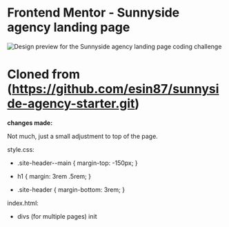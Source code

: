 # Frontend Mentor - Sunnyside agency landing page

![Design preview for the Sunnyside agency landing page coding challenge](./design/desktop-preview.jpg)

# Cloned from (https://github.com/esin87/sunnyside-agency-starter.git)

**changes made:**

Not much, just a small adjustment to top of the page.

style.css:

- .site-header--main { margin-top: -150px; }

- h1 { margin: 3rem .5rem; }

- .site-header { margin-bottom: 3rem; }

index.html:

- divs (for multiple pages) init
